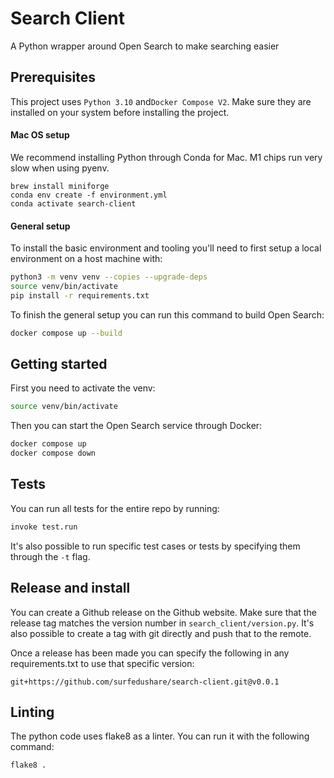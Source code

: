 # Search Client

A Python wrapper around Open Search to make searching easier

## Prerequisites

This project uses `Python 3.10` and`Docker Compose V2`.
Make sure they are installed on your system before installing the project.

#### Mac OS setup

We recommend installing Python through Conda for Mac. M1 chips run very slow when using pyenv.
```
brew install miniforge
conda env create -f environment.yml
conda activate search-client
```


#### General setup

To install the basic environment and tooling you'll need to first setup a local environment on a host machine with:

```bash
python3 -m venv venv --copies --upgrade-deps
source venv/bin/activate
pip install -r requirements.txt
```

To finish the general setup you can run this command to build Open Search:

```bash
docker compose up --build
```


## Getting started

First you need to activate the venv:

```bash
source venv/bin/activate
```

Then you can start the Open Search service through Docker:

```bash
docker compose up
docker compose down
```

## Tests

You can run all tests for the entire repo by running:

```bash
invoke test.run
```

It's also possible to run specific test cases or tests by specifying them through the ``-t`` flag.

## Release and install

You can create a Github release on the Github website.
Make sure that the release tag matches the version number in ``search_client/version.py``.
It's also possible to create a tag with git directly and push that to the remote.

Once a release has been made you can specify the following in any requirements.txt to use that specific version:

```
git+https://github.com/surfedushare/search-client.git@v0.0.1
```

## Linting

The python code uses flake8 as a linter. You can run it with the following command:

```bash
flake8 .
```
